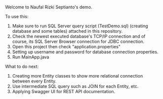 Welcome to Naufal Rizki Septianto's demo.

To use this:
1. Make sure to run SQL Server query script (TestDemo.sql) (creating database and some tables) attached in this repository.
2. Check the newest executed database's TCP/IP connection and of course, its SQL Server Browser connection for JDBC connection.
3. Open this project then check "application.properties"
4. Setting up username and password for database connection properties.
5. Run MainApp.java


What to do next:
1. Creating more Entity classes to show more relational connection between every Entity.
2. Use intermediate SQL query such as JOIN for each Entity, etc.
3. Applying Swagger UI for REST API documentation.
